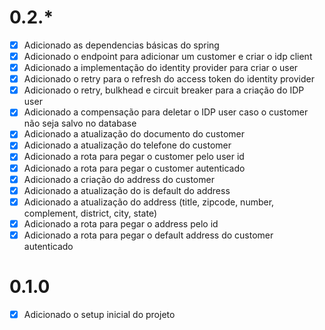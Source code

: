 # 0.2.*
- [X] Adicionado as dependencias básicas do spring
- [X] Adicionado o endpoint para adicionar um customer e criar o idp client
- [X] Adicionado a implementação do identity provider para criar o user
- [X] Adicionado o retry para o refresh do access token do identity provider
- [X] Adicionado o retry, bulkhead e circuit breaker para a criação do IDP user
- [x] Adicionado a compensação para deletar o IDP user caso o customer não seja salvo no database
- [X] Adicionado a atualização do documento do customer
- [X] Adicionado a atualização do telefone do customer
- [X] Adicionado a rota para pegar o customer pelo user id
- [X] Adicionado a rota para pegar o customer autenticado
- [X] Adicionado a criação do address do customer
- [X] Adicionado a atualização do is default do address
- [X] Adicionado a atualização do address (title, zipcode, number, complement, district, city, state)
- [X] Adicionado a rota para pegar o address pelo id
- [X] Adicionado a rota para pegar o default address do customer autenticado

# 0.1.0
- [X] Adicionado o setup inicial do projeto